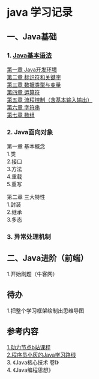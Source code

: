 # java 学习记录




## 一、Java基础

### 1. [Java基本语法](DongLiJieDian)

  [第一章 Java开发环境](DongLiJieDian/chapter01-Java开发环境.md)  
  [第二章 标识符和关键字](DongLiJieDian/chapter02-标识符和关键字.md)  
  [第三章 数据类型与变量](DongLiJieDian/chapter03-数据类型与变量.md)  
  [第四章 运算符](DongLiJieDian/chapter04-运算符.md)  
  [第五章 流程控制（含基本输入输出） ](DongLiJieDian/chapter05-流程控制.md)   
  [第六章 字符串](DongLiJieDian/chapter06-字符串.md)  
  [第七章 数组](DongLiJieDian/chapter07-数组.md)  
  
### 2. Java面向对象

  第一章 基本概念  
    1.类  
    2.接口  
    3.方法  
    4.重载  
    5.重写  
    
  第二章 三大特性  
    1.封装  
    2.继承  
    3.多态  


### 3. 异常处理机制




## 二、Java进阶（前端）
1.开始刷题（牛客网）

## 待办
  1.把整个学习框架绘制出思维导图


## 参考内容
[1.动力节点b站课程](https://www.bilibili.com/video/BV1Rx411876f?from=search&seid=15187065879977678871&spm_id_from=333.337.0.0)  
[2.程序员小灰的Java学习路线](https://www.processon.com/view/link/61e780630e3e7406d94883c9#map)  
3. 《Java核心技术 卷Ⅰ》  
4. 《Java编程思想》  
